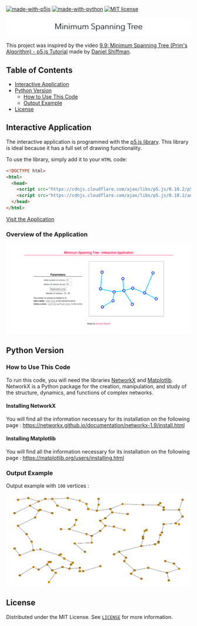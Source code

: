 [![made-with-p5js](https://img.shields.io/badge/Made_with-p5.js-ED1F5E.svg)](https://p5js.org)
[![made-with-python](https://img.shields.io/badge/Made%20with-Python-1f425f.svg)](https://www.python.org/)
[![MIT license](https://img.shields.io/badge/License-MIT-blue.svg)](https://github.com/armandwayoff/Minimum-Spanning-Tree/blob/master/LICENSE)

[![readme_title](readme_title.png)](https://github.com/armandwayoff/Minimum-Spanning-Tree)

This project was inspired by the video [9.9: Minimum Spanning Tree (Prim's Algorithm) - p5.js Tutorial](https://youtu.be/BxabnKrOjT0) made by [Daniel Shiffman](https://github.com/shiffman).

## Table of Contents

 * [Interactive Application](#interactive-application)
 * [Python Version](#python-version)
    * [How to Use This Code](#how-to-use-this-code)
    * [Output Example](#output-example)
 * [License](#license)


## Interactive Application
The interactive application is programmed with the [p5.js library](https://p5js.org/). This library is ideal because it has a full set of drawing functionality.

To use the library, simply add it to your ```HTML``` code:
```html
<!DOCTYPE html>
<html>
  <head>
    <script src="https://cdnjs.cloudflare.com/ajax/libs/p5.js/0.10.2/p5.js"></script>
    <script src="https://cdnjs.cloudflare.com/ajax/libs/p5.js/0.10.2/addons/p5.sound.min.js"></script>
  </head>
</html>
```

[Visit the Application](https://editor.p5js.org/armandwayoff/present/MXfWDcmXq)

### Overview of the Application

![overview-application](illustration_image/overview-application.png)


## Python Version

### How to Use This Code

To run this code, you will need the libraries [NetworkX](https://networkx.github.io/) and [Matplotlib](https://matplotlib.org/). NetworkX is a Python package for the creation, manipulation, and study of the structure, dynamics, and functions of complex networks.

#### Installing NetworkX

You will find all the information necessary for its installation on the following page : <https://networkx.github.io/documentation/networkx-1.9/install.html>

#### Installing Matplotlib

You will find all the information necessary for its installation on the following page : <https://matplotlib.org/users/installing.html>

### Output Example

Output example with ```100``` vertices :

![output-example](illustration_image/output_example.png)

## License

Distributed under the MIT License. See [```LICENSE```](https://github.com/armandwayoff/Minimum-Spanning-Tree/blob/master/LICENSE) for more information.
